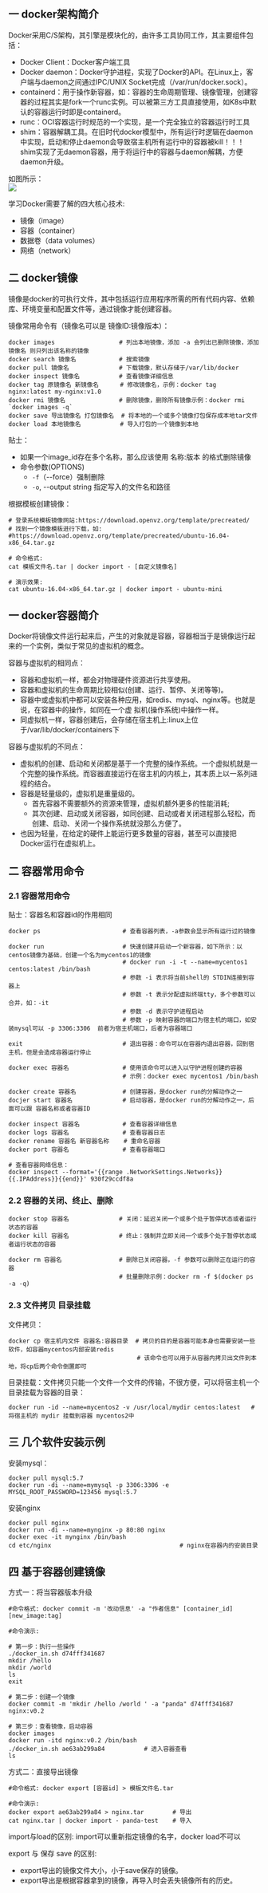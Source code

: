 ## 一 docker架构简介

Docker采用C/S架构，其引擎是模块化的，由许多工具协同工作，其主要组件包括：
- Docker Client：Docker客户端工具
- Docker daemon：Docker守护进程，实现了Docker的API。在Linux上，客户端与daemon之间通过IPC/UNIX Socket完成（/var/run/docker.sock）。
- containerd：用于操作新容器，如：容器的生命周期管理、镜像管理，创建容器的过程其实是fork一个runc实例。可以被第三方工具直接使用，如K8s中默认的容器运行时即是containerd。
- runc：OCI容器运行时规范的一个实现，是一个完全独立的容器运行时工具
- shim：容器解耦工具。在旧时代docker模型中，所有运行时逻辑在daemon中实现，启动和停止daemon会导致宿主机所有运行中的容器被kill！！！shim实现了无daemon容器，用于将运行中的容器与daemon解耦，方便daemon升级。

如图所示：  
![](../images/docker/docker-01.png)  

学习Docker需要了解的四大核心技术:
- 镜像（image）
- 容器（container）
- 数据卷（data volumes） 
- 网络（network）

## 二 docker镜像

镜像是docker的可执行文件，其中包括运行应用程序所需的所有代码内容、依赖库、环境变量和配置文件等，通过镜像才能创建容器。  

镜像常用命令有（镜像名可以是 镜像ID:镜像版本）：
```
docker images                  # 列出本地镜像，添加 -a 会列出已删除镜像，添加 镜像名 则只列出该名称的镜像 
docker search 镜像名            # 搜索镜像    
docker pull 镜像名              # 下载镜像，默认存储于/var/lib/docker
docker inspect 镜像名           # 查看镜像详细信息
docker tag 原镜像名 新镜像名      # 修改镜像名，示例：docker tag nginx:latest my-nginx:v1.0
docker rmi 镜像名               # 删除镜像，删除所有镜像示例：docker rmi `docker images -q`
docker save 导出镜像名 打包镜像名  # 将本地的一个或多个镜像打包保存成本地tar文件
docker load 本地镜像名           # 导入打包的一个镜像到本地
```

贴士：
- 如果一个image_id存在多个名称，那么应该使用 名称:版本 的格式删除镜像 
- 命令参数(OPTIONS)
  -  `-f`（--force）强制删除
  -  `-o`, --output string 指定写入的文件名和路径 

根据模板创建镜像：
```
# 登录系统模板镜像网站:https://download.openvz.org/template/precreated/
# 找到一个镜像模板进行下载，如: #https://download.openvz.org/template/precreated/ubuntu-16.04-x86_64.tar.gz 

# 命令格式:
cat 模板文件名.tar | docker import - [自定义镜像名]

# 演示效果:
cat ubuntu-16.04-x86_64.tar.gz | docker import - ubuntu-mini
```

## 一 docker容器简介

Docker将镜像文件运行起来后，产生的对象就是容器，容器相当于是镜像运行起来的一个实例，类似于常见的虚拟机的概念。  

容器与虚拟机的相同点：
- 容器和虚拟机一样，都会对物理硬件资源进行共享使用。 
- 容器和虚拟机的生命周期比较相似(创建、运行、暂停、关闭等等)。
- 容器中或虚拟机中都可以安装各种应用，如redis、mysql、nginx等。也就是说，在容器中的操作，如同在一个虚 拟机(操作系统)中操作一样。
- 同虚拟机一样，容器创建后，会存储在宿主机上:linux上位于/var/lib/docker/containers下

容器与虚拟机的不同点：
- 虚拟机的创建、启动和关闭都是基于一个完整的操作系统。一个虚拟机就是一个完整的操作系统。而容器直接运行在宿主机的内核上，其本质上以一系列进程的结合。
- 容器是轻量级的，虚拟机是重量级的。
  - 首先容器不需要额外的资源来管理，虚拟机额外更多的性能消耗;
  - 其次创建、启动或关闭容器，如同创建、启动或者关闭进程那么轻松，而创建、启动、关闭一个操作系统就没那么方便了。
- 也因为轻量，在给定的硬件上能运行更多数量的容器，甚至可以直接把Docker运行在虚拟机上。

## 二 容器常用命令

### 2.1 容器常用命令

贴士：容器名和容器id的作用相同
```
docker ps                       # 查看容器列表，-a参数会显示所有运行过的镜像

docker run                      # 快速创建并启动一个新容器，如下所示：以centos镜像为基础，创建一个名为mycentos1的镜像
                                # docker run -i -t --name=mycentos1  centos:latest /bin/bash
                                # 参数 -i 表示将当前shell的 STDIN连接到容器上
                                # 参数 -t 表示分配虚拟终端tty，多个参数可以合并，如：-it
                                # 参数 -d 表示守护进程启动
                                # 参数 -p 映射容器的端口为宿主机的端口，如安装mysql可以 -p 3306:3306  前者为宿主机端口，后者为容器端口

exit                            # 退出容器：命令可以在容器内退出容器，回到宿主机，但是会造成容器运行停止

docker exec 容器名               # 使用该命令可以进入以守护进程创建的容器
                                # 示例：docker exec mycentos1 /bin/bash

docker create 容器名             # 创建容器，是docker run的分解动作之一
docjer start 容器名              # 启动容器，是docker run的分解动作之一，后面可以跟 容器名称或者容器ID    

docker inspect 容器名            # 查看容器详细信息
docker logs 容器名               # 查看容器日志
docker rename 容器名 新容器名称    # 重命名容器
docker port 容器名               # 查看容器端口

# 查看容器网络信息：
docker inspect --format='{{range .NetworkSettings.Networks}}{{.IPAddress}}{{end}}' 930f29ccdf8a
```

### 2.2  容器的关闭、终止、删除

```
docker stop 容器名              # 关闭：延迟关闭一个或多个处于暂停状态或者运行状态的容器 
docker kill 容器名              # 终止：强制并立即关闭一个或多个处于暂停状态或者运行状态的容器

docker rm 容器名                # 删除已关闭容器，-f 参数可以删除正在运行的容器
                               # 批量删除示例：docker rm -f $(docker ps -a -q)
```

### 2.3 文件拷贝 目录挂载

文件拷贝：
```
docker cp 宿主机内文件 容器名:容器目录  # 拷贝的目的是容器可能本身也需要安装一些软件，如容器mycentos内部安装redis
                                    # 该命令也可以用于从容器内拷贝出文件到本地，将cp后两个命令倒置即可
```

目录挂载：文件拷贝只能一个文件一个文件的传输，不很方便，可以将宿主机一个目录挂载为容器的目录：
```
docker run -id --name=mycentos2 -v /usr/local/mydir centos:latest   # 将宿主机的 mydir 挂载到容器 mycentos2中
```

## 三 几个软件安装示例

安装mysql：
```
docker pull mysql:5.7
docker run -di --name=mymysql -p 3306:3306 -e MYSQL_ROOT_PASSWORD=123456 mysql:5.7
```

安装nginx
```
docker pull nginx
docker run -di --name=mynginx -p 80:80 nginx
docker exec -it mynginx /bin/bash
cd etc/nginx                                    # nginx在容器内的安装目录
```

## 四 基于容器创建镜像

方式一：将当容器版本升级
```
#命令格式: docker commit -m '改动信息' -a "作者信息" [container_id][new_image:tag] 

#命令演示:

# 第一步：执行一些操作
./docker_in.sh d74fff341687
mkdir /hello
mkdir /world
ls
exit

# 第二步：创建一个镜像
docker commit -m 'mkdir /hello /world ' -a "panda" d74fff341687 nginx:v0.2 

# 第三步：查看镜像，启动容器
docker images
docker run -itd nginx:v0.2 /bin/bash
./docker_in.sh ae63ab299a84           # 进入容器查看
ls
```

方式二：直接导出镜像
```
#命令格式: docker export [容器id] > 模板文件名.tar 

#命令演示:
docker export ae63ab299a84 > nginx.tar        # 导出
cat nginx.tar | docker import - panda-test    # 导入
```

import与load的区别: import可以重新指定镜像的名字，docker load不可以  

export 与 保存 save 的区别:
- export导出的镜像文件大小，小于save保存的镜像。
- export导出是根据容器拿到的镜像，再导入时会丢失镜像所有的历史。

